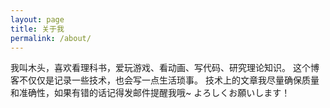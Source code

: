 ```yaml
---
layout: page
title: 关于我
permalink: /about/
---
```


我叫木头，喜欢看理科书，爱玩游戏、看动画、写代码、研究理论知识。
这个博客不仅仅是记录一些技术，也会写一点生活琐事。
技术上的文章我尽量确保质量和准确性，如果有错的话记得发邮件提醒我哦~
よろしくお願いします！
